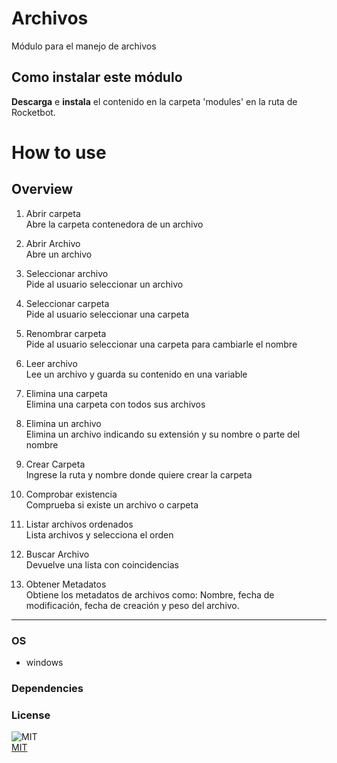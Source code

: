



# Archivos
  
Módulo para el manejo de archivos  

## Como instalar este módulo
  
__Descarga__ e __instala__ el contenido en la carpeta 'modules' en la ruta de Rocketbot.  





# How to use





## Overview


1. Abrir carpeta  
Abre la carpeta contenedora de un archivo

2. Abrir Archivo  
Abre un archivo 

3. Seleccionar archivo  
Pide al usuario seleccionar un archivo

4. Seleccionar carpeta  
Pide al usuario seleccionar una carpeta

5. Renombrar carpeta  
Pide al usuario seleccionar una carpeta para cambiarle el nombre

6. Leer archivo  
Lee un archivo y guarda su contenido en una variable

7. Elimina una carpeta  
Elimina una carpeta con todos sus archivos

8. Elimina un archivo  
Elimina un archivo indicando su extensión y su nombre o parte del nombre

9. Crear Carpeta  
Ingrese la ruta y nombre donde quiere crear la carpeta

10. Comprobar existencia  
Comprueba si existe un archivo o carpeta

11. Listar archivos ordenados  
Lista archivos y selecciona el orden

12. Buscar Archivo  
Devuelve una lista con coincidencias

13. Obtener Metadatos  
Obtiene los metadatos de archivos como: Nombre, fecha de modificación, fecha de creación  y peso del archivo.  




----
### OS

- windows

### Dependencies

### License
  
![MIT](https://camo.githubusercontent.com/107590fac8cbd65071396bb4d04040f76cde5bde/687474703a2f2f696d672e736869656c64732e696f2f3a6c6963656e73652d6d69742d626c75652e7376673f7374796c653d666c61742d737175617265)  
[MIT](http://opensource.org/licenses/mit-license.ph)
